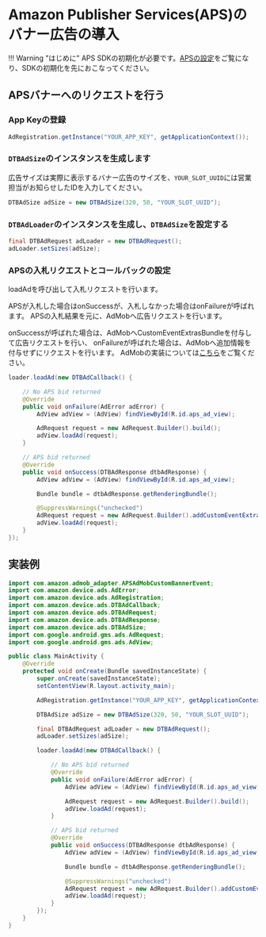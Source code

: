 # Amazon Publisher Services(APS)のバナー広告の導入

!!! Warning "はじめに"
    APS SDKの初期化が必要です。[APSの設定](/aps/init)をご覧になり、SDKの初期化を先におこなってください。

## APSバナーへのリクエストを行う

### App Keyの登録

```java
AdRegistration.getInstance("YOUR_APP_KEY", getApplicationContext());
```

### `DTBAdSize`のインスタンスを生成します

広告サイズは実際に表示するバナー広告のサイズを、`YOUR_SLOT_UUID`には営業担当がお知らせしたIDを入力してください。
    
```java
DTBAdSize adSize = new DTBAdSize(320, 50, "YOUR_SLOT_UUID");
```

### `DTBAdLoader`のインスタンスを生成し、`DTBAdSize`を設定する

```java
final DTBAdRequest adLoader = new DTBAdRequest();
adLoader.setSizes(adSize);
```

### APSの入札リクエストとコールバックの設定
loadAdを呼び出して入札リクエストを行います。

APSが入札した場合はonSuccessが、入札しなかった場合はonFailureが呼ばれます。
APSの入札結果を元に、AdMobへ広告リクエストを行います。

onSuccessが呼ばれた場合は、AdMobへCustomEventExtrasBundleを付与して広告リクエストを行い、
onFailureが呼ばれた場合は、AdMobへ追加情報を付与せずにリクエストを行います。
AdMobの実装については[こちら](/admob#広告の実装)をご覧ください。

```java
loader.loadAd(new DTBAdCallback() {

    // No APS bid returned
    @Override
    public void onFailure(AdError adError) {
        AdView adView = (AdView) findViewById(R.id.aps_ad_view);

        AdRequest request = new AdRequest.Builder().build();
        adView.loadAd(request);
    }

    // APS bid returned
    @Override
    public void onSuccess(DTBAdResponse dtbAdResponse) {
        AdView adView = (AdView) findViewById(R.id.aps_ad_view);

        Bundle bundle = dtbAdResponse.getRenderingBundle();

        @SuppressWarnings("unchecked")
        AdRequest request = new AdRequest.Builder().addCustomEventExtrasBundle(APSAdMobCustomBannerEvent.class, bundle).build();
        adView.loadAd(request);
    }
});
```

## 実装例

```java
import com.amazon.admob_adapter.APSAdMobCustomBannerEvent;
import com.amazon.device.ads.AdError;
import com.amazon.device.ads.AdRegistration;
import com.amazon.device.ads.DTBAdCallback;
import com.amazon.device.ads.DTBAdRequest;
import com.amazon.device.ads.DTBAdResponse;
import com.amazon.device.ads.DTBAdSize;
import com.google.android.gms.ads.AdRequest;
import com.google.android.gms.ads.AdView;

public class MainActivity {
    @Override
    protected void onCreate(Bundle savedInstanceState) {
        super.onCreate(savedInstanceState);
        setContentView(R.layout.activity_main);

        AdRegistration.getInstance("YOUR_APP_KEY", getApplicationContext());

        DTBAdSize adSize = new DTBAdSize(320, 50, "YOUR_SLOT_UUID");

        final DTBAdRequest adLoader = new DTBAdRequest();
        adLoader.setSizes(adSize);

        loader.loadAd(new DTBAdCallback() {

            // No APS bid returned
            @Override
            public void onFailure(AdError adError) {
                AdView adView = (AdView) findViewById(R.id.aps_ad_view);

                AdRequest request = new AdRequest.Builder().build();
                adView.loadAd(request);
            }

            // APS bid returned
            @Override
            public void onSuccess(DTBAdResponse dtbAdResponse) {
                AdView adView = (AdView) findViewById(R.id.aps_ad_view);

                Bundle bundle = dtbAdResponse.getRenderingBundle();

                @SuppressWarnings("unchecked")
                AdRequest request = new AdRequest.Builder().addCustomEventExtrasBundle(APSAdMobCustomBannerEvent.class, bundle).build();
                adView.loadAd(request);
            }
        });
    }
}

```